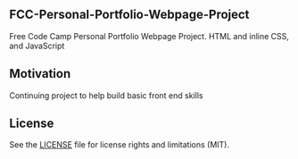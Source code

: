 
##  FCC-Personal-Portfolio-Webpage-Project

Free Code Camp Personal Portfolio Webpage Project. HTML and inline CSS, and JavaScript

## Motivation

Continuing project to help build basic front end skills

## License

See the [LICENSE](LICENSE.md) file for license rights and limitations (MIT).
